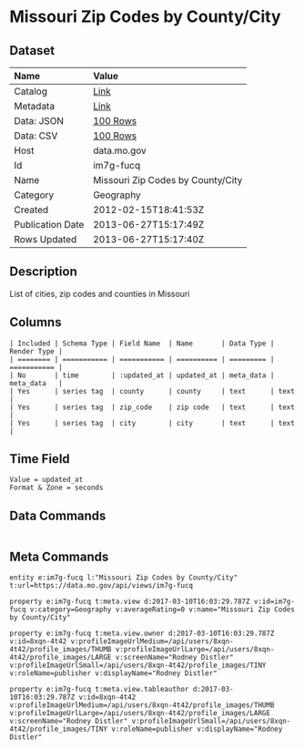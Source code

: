 # Missouri Zip Codes by County/City

## Dataset

| Name | Value |
| :--- | :---- |
| Catalog | [Link](https://catalog.data.gov/dataset/missouri-zip-codes-by-county-city-a85bf) |
| Metadata | [Link](https://data.mo.gov/api/views/im7g-fucq) |
| Data: JSON | [100 Rows](https://data.mo.gov/api/views/im7g-fucq/rows.json?max_rows=100) |
| Data: CSV | [100 Rows](https://data.mo.gov/api/views/im7g-fucq/rows.csv?max_rows=100) |
| Host | data.mo.gov |
| Id | im7g-fucq |
| Name | Missouri Zip Codes by County/City |
| Category | Geography |
| Created | 2012-02-15T18:41:53Z |
| Publication Date | 2013-06-27T15:17:49Z |
| Rows Updated | 2013-06-27T15:17:40Z |

## Description

List of cities, zip codes and counties in Missouri

## Columns

```ls
| Included | Schema Type | Field Name  | Name       | Data Type | Render Type |
| ======== | =========== | =========== | ========== | ========= | =========== |
| No       | time        | :updated_at | updated_at | meta_data | meta_data   |
| Yes      | series tag  | county      | county     | text      | text        |
| Yes      | series tag  | zip_code    | zip code   | text      | text        |
| Yes      | series tag  | city        | city       | text      | text        |
```

## Time Field

```ls
Value = updated_at
Format & Zone = seconds
```

## Data Commands

```ls
```

## Meta Commands

```ls
entity e:im7g-fucq l:"Missouri Zip Codes by County/City" t:url=https://data.mo.gov/api/views/im7g-fucq

property e:im7g-fucq t:meta.view d:2017-03-10T16:03:29.787Z v:id=im7g-fucq v:category=Geography v:averageRating=0 v:name="Missouri Zip Codes by County/City"

property e:im7g-fucq t:meta.view.owner d:2017-03-10T16:03:29.787Z v:id=8xqn-4t42 v:profileImageUrlMedium=/api/users/8xqn-4t42/profile_images/THUMB v:profileImageUrlLarge=/api/users/8xqn-4t42/profile_images/LARGE v:screenName="Rodney Distler" v:profileImageUrlSmall=/api/users/8xqn-4t42/profile_images/TINY v:roleName=publisher v:displayName="Rodney Distler"

property e:im7g-fucq t:meta.view.tableauthor d:2017-03-10T16:03:29.787Z v:id=8xqn-4t42 v:profileImageUrlMedium=/api/users/8xqn-4t42/profile_images/THUMB v:profileImageUrlLarge=/api/users/8xqn-4t42/profile_images/LARGE v:screenName="Rodney Distler" v:profileImageUrlSmall=/api/users/8xqn-4t42/profile_images/TINY v:roleName=publisher v:displayName="Rodney Distler"
```